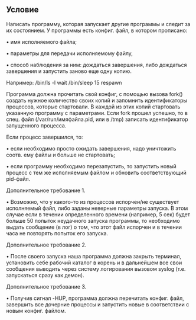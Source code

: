 ## Условие
Написать программу, которая запускает другие программы и следит за их состоянием.
У программы есть конфиг. файл, в котором прописано:

• имя исполняемого файла;

• параметры для передачи исполняемому файлу,

• способ наблюдения за ним: дождаться завершения, либо дождаться завершения и запустить заново еще одну копию.

Например: /bin/ls -l wait
/bin/sleep 15 respawn

Программа должна прочитать свой конфиг, с помощью вызова fork() создать нужное количество своих копий и
запомнить идентификаторы процессов, которые стартовали.
В каждой из этих копий стартовать указанную программу с параметрами.
Если fork прошел успешно, то в спец. файл (/var/run/имяфайла.pid, или в /tmp) записать идентификатор запущенного процесса.

Если процесс завершился, то:

• если необходимо просто ожидать завершения, надо уничтожить соотв. ему файлы и больше не стартовать;

• если программу необходимо перезапустить, то запустить новый процесс с тем же исполняемым файлом и обновить соответствующий pid-файл.

Дополнительное требование 1.

• Возможно, что у какого-то из процессов испорчен/не существует исполняемый файл, либо заданы неверные параметры запуска. В этом случае если в течении определенного времени (например, 5 сек) будет больше 50 попыток неудачного запуска программы, то необходимо выдать сообщение (в лог) о том, что этот файл испорчен и в течении часа не повторять попыток его запуска.

Дополнительное требование 2.

• После своего запуска наша программа должна закрыть терминал, установить себе рабочий каталог в корень и в дальнейшем все свои сообщения выводить через систему логирования вызовом syslog (т.е. запускаться сразу как демон).

Дополнительное требование 3.

• Получив сигнал -HUP, программа должна перечитать конфиг. файл, завершить все дочерние процессы и запустить новые в соответствии с новым конфиг. файлом.
